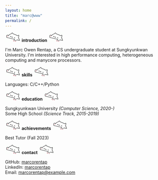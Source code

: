 ```yaml
---
layout: home
title: "marc@www"
permalink: /
---
```


<!-- Introduction -->
![bongo](/assets/bongo.gif)
**introduction**
![bongo](/assets/bongo.gif)

I'm Marc Owen Rentap, a CS undergraduate student at Sungkyunkwan University. I'm
interested in high performance computing, heterogeneous computing and manycore
processors.

<!-- Skills -->
![bongo](/assets/bongo.gif)
**skills**
![bongo](/assets/bongo.gif)

Languages: C/C++/Python

<!-- Education -->
![bongo](/assets/bongo.gif)
**education**
![bongo](/assets/bongo.gif)

Sungkyunkwan University *(Computer Science, 2020-)*\
Some High School *(Science Track, 2015-2019)*

<!-- Achievements and Certifications -->
![bongo](/assets/bongo.gif)
**achievements**
![bongo](/assets/bongo.gif)

Best Tutor (Fall 2023)

<!-- Contact -->
![bongo](/assets/bongo.gif)
**contact**
![bongo](/assets/bongo.gif)

GitHub: [marcorentap](https://github.com/marcorentap)\
LinkedIn: [marcorentap](https://github.com/marcorentap)\
Email: [marcorentap@example.com](mailto:marcorentap@example.com)
